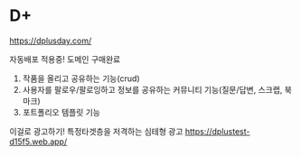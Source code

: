 # D+


https://dplusday.com/

자동배포 적용중! 도메인 구매완료

1. 작품을 올리고 공유하는 기능(crud)
2. 사용자를 팔로우/팔로잉하고 정보를 공유하는 커뮤니티 기능(질문/답변, 스크랩, 북마크)
3. 포트폴리오 템플릿 기능

이걸로 광고하기! 특정타겟층을 저격하는 심테형 광고
https://dplustest-d15f5.web.app/
